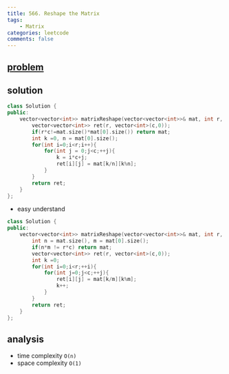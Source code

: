 ```yaml
---
title: 566. Reshape the Matrix
tags:  
    - Matrix
categories: leetcode
comments: false
---
```



## [problem](https://leetcode.com/problems/reshape-the-matrix/)

## solution
```c++
class Solution {
public:
    vector<vector<int>> matrixReshape(vector<vector<int>>& mat, int r, int c) {
        vector<vector<int>> ret(r, vector<int>(c,0));
        if(r*c!=mat.size()*mat[0].size()) return mat;
        int k =0, n = mat[0].size();
        for(int i=0;i<r;i++){
            for(int j = 0;j<c;++j){
                k = i*c+j;
                ret[i][j] = mat[k/n][k%n];
            }
        }
        return ret;
    }
};
```
- easy understand
```c++
class Solution {
public:
    vector<vector<int>> matrixReshape(vector<vector<int>>& mat, int r, int c) {
        int n = mat.size(), m = mat[0].size();
        if(n*m != r*c) return mat;
        vector<vector<int>> ret(r, vector<int>(c,0));
        int k =0;
        for(int i=0;i<r;++i){
            for(int j=0;j<c;++j){
                ret[i][j] = mat[k/m][k%m];
                k++;
            }
        }
        return ret;
    }
};
```
## analysis
- time complexity `O(n)`
- space complexity `O(1)`